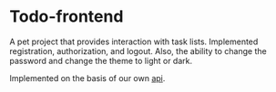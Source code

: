 # Todo-frontend

A pet project that provides interaction with task lists.
Implemented registration, authorization, and logout.
Also, the ability to change the password and change the theme to light or dark.

Implemented on the basis of our own [api](https://github.com/iwajezhgf/todo-backend).